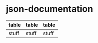 # json-documentation

| table | table | table |
|-------|-------|-------|
|stuff  | stuff | stuff |

